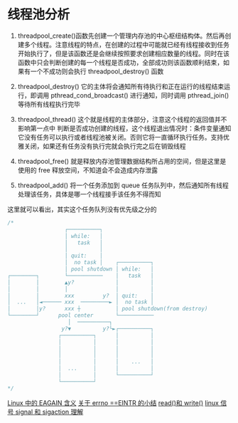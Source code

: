 # 线程池分析

1. threadpool_create()函数先创建一个管理内存池的中心枢纽结构体。然后再创建多个线程。注意线程的特点，在创建的过程中可能就已经有线程接收到任务开始执行了，但是该函数还是会继续按照要求创建相应数量的线程。同时在该函数中只会判断创建的每一个线程是否成功，全部成功则该函数顺利结束，如果有一个不成功则会执行 threadpool_destroy() 函数

2. threadpool_destroy() 它的主体将会通知所有待执行和正在运行的线程结束运行，即调用 pthread_cond_broadcast() 进行通知，同时调用 pthread_join() 等待所有线程执行完毕

3. threadpool_thread() 这个就是线程的主体部分，注意这个线程的返回值并不影响第一点中 判断是否成功创建的线程，这个线程退出情况时：条件变量通知它没有任务可以执行或者线程池被关闭。否则它将一直循环执行任务。支持优雅关闭，如果还有任务没有执行完就会执行完之后在销毁线程

4. threadpool_free() 就是释放内存池管理数据结构所占用的空间，但是这里是使用的 free 释放空间，不知道会不会造成内存泄露

5. threadpool_add() 将一个任务添加到 queue 任务队列中，然后通知所有线程处理该任务，具体是哪一个线程接手该任务不得而知

这里就可以看出，其实这个任务队列没有优先级之分的

```C++
/*
                  ┌──────────┐
                  │ while:   │
                  │   task   │
                  │          │
                  │ quit:    │
                  │  no task │    ┌──────────┐
                  │ pool shutdown │ while:   │
┌────────┐        └───────────    │   task   │
│        │        ▲y?             │          │
│        │        │               │          │
│        │        xxx         y?  │ quit:    │
│  ...   │◄────── xxx  ─────────► │  no task │
│        │y?      xxx ┼           │ pool shutdown(from destroy)
└────────┘      pool center       └───────────
                   │  ──────────┐
                 y?▼          y?└►┌──────────┐
                ┌──────────┐      │          │
                │          │      │          │
                │          │      │          │
                │          │      │          │
                │          │      │    ...   │
                │  ...     │      │          │
                │          │      └──────────┘
                └──────────┘
*/
```

[Linux 中的 EAGAIN 含义](https://www.cnblogs.com/big-xuyue/p/3905597.html)
[关于 errno ==EINTR 的小结](https://www.cnblogs.com/sunzl1987/archive/2012/06/26/2563220.html)
[read()和 write()](https://www.cnblogs.com/lnlin/p/9492144.html)
[linux 信号 signal 和 sigaction 理解](https://blog.csdn.net/beginning1126/article/details/8680757)
